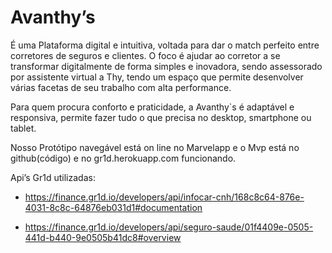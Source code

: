 # Avanthy’s

É uma Plataforma digital e intuitiva, voltada para dar o match perfeito entre corretores de seguros e clientes. O foco é ajudar ao corretor a se transformar digitalmente de forma simples e inovadora, sendo assessorado por assistente virtual a Thy, tendo um espaço que permite desenvolver várias facetas de seu trabalho com alta performance.

Para quem procura conforto e praticidade, a Avanthy`s é adaptável e responsiva, permite fazer tudo o que precisa no desktop, smartphone ou tablet.


Nosso Protótipo navegável está on line no Marvelapp e o Mvp está no github(código) e no gr1d.herokuapp.com funcionando.

Api’s Gr1d utilizadas: 
* https://finance.gr1d.io/developers/api/infocar-cnh/168c8c64-876e-4031-8c8c-64876eb031d1#documentation 

* https://finance.gr1d.io/developers/api/seguro-saude/01f4409e-0505-441d-b440-9e0505b41dc8#overview